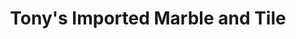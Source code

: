 ---
title: "Tony's Imported Marble and Tile"
url: /stoneham/tonys-imported-marble-and-tile/
shop: tiles
---